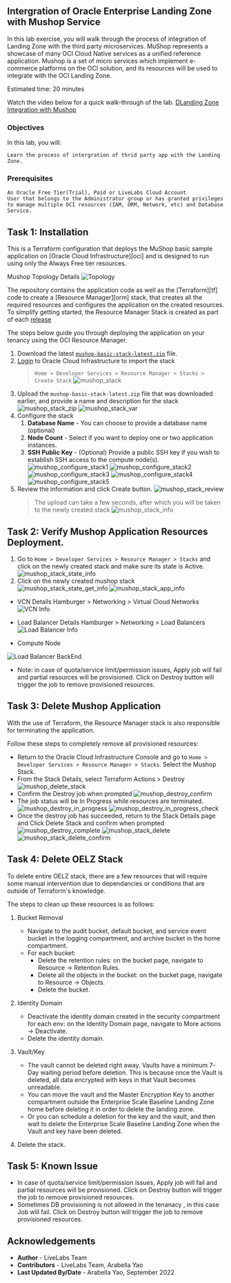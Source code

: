 

## Intergration of Oracle Enterprise Landing Zone with Mushop Service

In this lab exercise, you will walk through the process of integration of Landing Zone with the third party microservices. MuShop represents a showcase of many OCI Cloud Native services as a unified reference application. Mushop is a set of micro services which implement e-commerce platforms on the OCI solution, and its resources will be used to integrate with the OCI Landing Zone.

Estimated time: 20 minutes

Watch the video below for a quick walk-through of the lab. 
[DLanding Zone Integration with Mushop](videohub:1_5wzjars7)

### Objectives

In this lab, you will:

    Learn the process of intergration of thrid party app with the Landing Zone.

### Prerequisites

    An Oracle Free Tier(Trial), Paid or LiveLabs Cloud Account
    User that belongs to the Administrator group or has granted privileges to manage multiple OCI resources (IAM, ORM, Network, etc) and Database Service.

## Task 1: Installation

This is a Terraform configuration that deploys the MuShop basic sample application on [Oracle Cloud Infrastructure][oci] and is designed to run using only the Always Free tier resources.

Mushop Topology Details
![Topology](.//images/mushop-topology.png)

The repository contains the application code as well as the [Terraform][tf] code to create a [Resource Manager][orm] stack, that creates all the required resources and configures the application on the created resources. To simplify getting started, the Resource Manager Stack is created as part of each [release](https://github.com/oracle-quickstart/oci-cloudnative/releases)


The steps below guide you through deploying the application on your tenancy using the OCI Resource Manager.

1. Download the latest [`mushop-basic-stack-latest.zip`](https://github.com/oracle-quickstart/oci-cloudnative/releases/latest/download/mushop-basic-stack-latest.zip) file.
2. [Login](https://cloud.oracle.com/resourcemanager/stacks/create) to Oracle Cloud Infrastructure to import the stack
    > `Home > Developer Services > Resource Manager > Stacks > Create Stack`
    ![mushop_stack](.//images/mushop-create-stack.png)
3. Upload the `mushop-basic-stack-latest.zip` file that was downloaded earlier, and provide a name and description for the stack
    ![mushop_stack_zip](.//images/mushop-upload-zip-file.png)
    ![mushop_stack_var](.//images/mushop-upload-zip-var-name.png)
4. Configure the stack
   1. **Database Name** - You can choose to provide a database name (optional)
   2. **Node Count** - Select if you want to deploy one or two application instances.
   3. **SSH Public Key** - (Optional) Provide a public SSH key if you wish to establish SSH access to the compute node(s).
   ![mushop_configure_stack1](.//images/mushop-optional-configuration.png)
   ![mushop_configure_stack2](.//images/mushop-advanced-resource.png)
   ![mushop_configure_stack3](.//images/mushop-lb-advanced-resource.png)
   ![mushop_configure_stack4](.//images/mushop-lb-advanced-resource-options.png)
   ![mushop_configure_stack5](.//images/mushop-create-stack.png)
5. Review the information and click Create button.
   ![mushop_stack_review](.//images/mushop-stack-review.png)
   > The upload can take a few seconds, after which you will be taken to the newly created stack
   ![mushop_stack_info](.//images/mushop-stack-info.png)



## Task 2: Verify Mushop Application Resources Deployment.

1) Go to `Home > Developer Services > Resource Manager > Stacks` and click on the newly created stack and make sure its state is Active.
   ![mushop_stack_state_info](.//images/mushop-stack-state-info.png)
2) Click on the newly created mushop stack
   ![mushop_stack_state_get_info](.//images/mushop-stack-get-information.png)
   ![mushop_stack_app_info](.//images/mushop-app-information.png)


* VCN Details
Hamburger > Networking > Virtual Cloud Networks
![VCN Info](.//images/mushop-vcn-info.png)

* Load Balancer Details
Hamburger > Networking > Load Balancers
![Load Balancer Info](.//images/mushop-lb.png)

* Compute Node

![Load Balancer BackEnd](.//images/mushop-lb-backend.png)

* Note: in case of quota/service limit/permission issues, Apply job will fail and partial resources will be provisioned. Click on Destroy button will trigger the job to remove provisioned resources.

## Task 3: Delete Mushop Application  

With the use of Terraform, the Resource Manager stack is also responsible for terminating the application.

Follow these steps to completely remove all provisioned resources:

* Return to the Oracle Cloud Infrastructure Console and go to `Home > Developer Services > Resource Manager > Stacks`. Select the Mushop Stack.
* From the Stack Details, select Terraform Actions > Destroy
    ![mushop_delete_stack](.//images/mushop-delete-stack.png)
* Confirm the Destroy job when prompted
    ![mushop_destroy_confirm](.//images/mushop-destroy-confirm.png)
* The job status will be In Progress while resources are terminated. 
    ![mushop_destroy_in_progress](.//images/mushop-destroy-in-progress.png)
    ![mushop_destroy_in_progress_check](.//images/mushop-destroy-in-progress-check.png)
* Once the destroy job has succeeded, return to the Stack Details page and Click Delete Stack and confirm when prompted
    ![mushop_destroy_complete](.//images/mushop-destroy-complete.png)
    ![mushop_stack_delete](.//images/mushop-stack-delete.png)
    ![mushop_stack_delete_confirm](.//images/mushop-stack-delete-confirm.png)


## Task 4: Delete OELZ Stack 

To delete entire OELZ stack, there are a few resources that will require some manual intervention due to dependancies or conditions that are outside of Terraform's knowledge. 

The steps to clean up these resources is as follows: 

1. Bucket Removal
    - Navigate to the audit bucket, default bucket, and service event bucket in the logging compartment, and archive bucket in the home compartment.
    - For each bucket:
        - Delete the retention rules: on the bucket page, navigate to Resource → Retention Rules.
        - Delete all the objects in the bucket: on the bucket page, navigate to Resource → Objects.
        - Delete the bucket.

2. Identity Domain
    - Deactivate the identity domain created in the security compartment for each env: on the Identity Domain page, navigate to More actions → Deactivate.
    - Delete the identity domain. 

3. Vault/Key
    - The vault cannot be deleted right away. Vaults have a minimum 7-Day waiting period before deletion. This is because once the Vault is deleted, all    data encrypted with keys in that Vault becomes unreadable. 
    * You can move the vault and the Master Encryption Key to another compartment outside the Enterprise Scale Baseline Landing Zone home before deleting it in order to delete the landing zone.
    * Or you can schedule a deletion for the key and the vault, and then wait to delete the Enterprise Scale Baseline Landing Zone when the Vault and key have been deleted. 

4. Delete the stack.

## Task 5: Known Issue 

* In case of quota/service limit/permission issues, Apply job will fail and partial resources will be provisioned. Click on Destroy button will trigger the job to remove provisioned resources.
* Sometimes DB provisioning is not allowed in the tenanacy , in this case Job will fail. Click on Destroy button will trigger the job to remove provisioned resources.

## Acknowledgements

* **Author** - LiveLabs Team
* **Contributors** - LiveLabs Team, Arabella Yao
* **Last Updated By/Date** - Arabella Yao, September 2022
